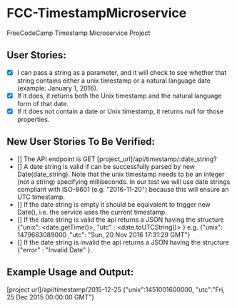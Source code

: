 # FCC-TimestampMicroservice
FreeCodeCamp Timestamp Microservice Project

## User Stories:
- [x] I can pass a string as a parameter, and it will check to see whether that string contains either a unix timestamp or a natural language date (example: January 1, 2016).
- [x] If it does, it returns both the Unix timestamp and the natural language form of that date.
- [x] If it does not contain a date or Unix timestamp, it returns null for those properties.

## New User Stories To Be Verified:
- [] The API endpoint is GET [project_url]/api/timestamp/:date_string?
- [] A date string is valid if can be successfully parsed by new Date(date_string).
Note that the unix timestamp needs to be an integer (not a string) specifying milliseconds.
In our test we will use date strings compliant with ISO-8601 (e.g. "2016-11-20") because this will ensure an UTC timestamp.
- [] If the date string is empty it should be equivalent to trigger new Date(), i.e. the service uses the current timestamp.
- [] If the date string is valid the api returns a JSON having the structure
{"unix": <date.getTime()>, "utc" : <date.toUTCString()> }
e.g. {"unix": 1479663089000 ,"utc": "Sun, 20 Nov 2016 17:31:29 GMT"}
- [] If the date string is invalid the api returns a JSON having the structure 
{"error" : "Invalid Date" }.

## Example Usage and Output:
[project url]/api/timestamp/2015-12-25
{"unix":1451001600000, "utc":"Fri, 25 Dec 2015 00:00:00 GMT"}